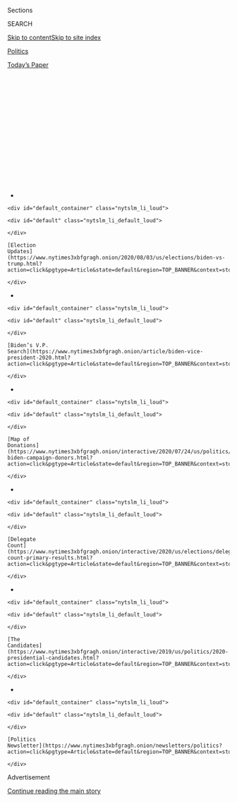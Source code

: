 <div id="app">

<div>

<div>

<div>

<div class="NYTAppHideMasthead css-1q2w90k e1suatyy0">

<div class="section css-ui9rw0 e1suatyy2">

<div class="css-eph4ug er09x8g0">

<div class="css-6n7j50">

</div>

<span class="css-1dv1kvn">Sections</span>

<div class="css-10488qs">

<span class="css-1dv1kvn">SEARCH</span>

</div>

[Skip to content](#site-content)[Skip to site
index](#site-index)

</div>

<div id="masthead-section-label" class="css-1wr3we4 eaxe0e00">

[Politics](https://www.nytimes3xbfgragh.onion/section/politics)

</div>

<div class="css-10698na e1huz5gh0">

</div>

</div>

<div id="masthead-bar-one" class="section hasLinks css-15hmgas e1csuq9d3">

<div class="css-uqyvli e1csuq9d0">

</div>

<div class="css-1uqjmks e1csuq9d1">

</div>

<div class="css-9e9ivx">

[](https://myaccount.nytimes3xbfgragh.onion/auth/login?response_type=cookie&client_id=vi)

</div>

<div class="css-1bvtpon e1csuq9d2">

[Today’s
Paper](https://www.nytimes3xbfgragh.onion/section/todayspaper)

</div>

</div>

</div>

</div>

<div data-aria-hidden="false">

<div id="site-content" data-role="main">

<div>

<div class="css-1aor85t" style="opacity:0.000000001;z-index:-1;visibility:hidden">

<div class="css-1hqnpie">

<div class="css-epjblv">

<span class="css-17xtcya">[Politics](/section/politics)</span><span class="css-x15j1o">|</span><span class="css-fwqvlz">Trump
Replaces Brad Parscale as Campaign Manager, Elevating Bill
Stepien</span>

</div>

<div class="css-k008qs">

<div class="css-1iwv8en">

<span class="css-18z7m18"></span>

<div>

</div>

</div>

<span class="css-1n6z4y">https://nyti.ms/2WqNWMp</span>

<div class="css-1705lsu">

<div class="css-4xjgmj">

<div class="css-4skfbu" data-role="toolbar" data-aria-label="Social Media Share buttons, Save button, and Comments Panel with current comment count" data-testid="share-tools">

  - 
  - 
  - 
  - 
    
    <div class="css-6n7j50">
    
    </div>

  - 
  - 

</div>

</div>

</div>

</div>

</div>

</div>

<div id="NYT_TOP_BANNER_REGION" class="css-13pd83m">

<div>

<div id="styln-elections-notifications-menu" class="section interactive-content interactive-size-medium css-1edisqu">

<div class="css-17ih8de interactive-body">

<div class="nytslm_innerContainer" data-aria-live="polite">

<div class="nytslm_title">

</div>

  - 
    
    <div id="default_container" class="nytslm_li_loud">
    
    <div id="default" class="nytslm_li_default_loud">
    
    </div>
    
    [Election
    Updates](https://www.nytimes3xbfgragh.onion/2020/08/03/us/elections/biden-vs-trump.html?action=click&pgtype=Article&state=default&region=TOP_BANNER&context=storylines_menu)
    
    </div>

  - 
    
    <div id="default_container" class="nytslm_li_loud">
    
    <div id="default" class="nytslm_li_default_loud">
    
    </div>
    
    [Biden’s V.P.
    Search](https://www.nytimes3xbfgragh.onion/article/biden-vice-president-2020.html?action=click&pgtype=Article&state=default&region=TOP_BANNER&context=storylines_menu)
    
    </div>

  - 
    
    <div id="default_container" class="nytslm_li_loud">
    
    <div id="default" class="nytslm_li_default_loud">
    
    </div>
    
    [Map of
    Donations](https://www.nytimes3xbfgragh.onion/interactive/2020/07/24/us/politics/trump-biden-campaign-donors.html?action=click&pgtype=Article&state=default&region=TOP_BANNER&context=storylines_menu)
    
    </div>

  - 
    
    <div id="default_container" class="nytslm_li_loud">
    
    <div id="default" class="nytslm_li_default_loud">
    
    </div>
    
    [Delegate
    Count](https://www.nytimes3xbfgragh.onion/interactive/2020/us/elections/delegate-count-primary-results.html?action=click&pgtype=Article&state=default&region=TOP_BANNER&context=storylines_menu)
    
    </div>

  - 
    
    <div id="default_container" class="nytslm_li_loud">
    
    <div id="default" class="nytslm_li_default_loud">
    
    </div>
    
    [The
    Candidates](https://www.nytimes3xbfgragh.onion/interactive/2019/us/politics/2020-presidential-candidates.html?action=click&pgtype=Article&state=default&region=TOP_BANNER&context=storylines_menu)
    
    </div>

  - 
    
    <div id="default_container" class="nytslm_li_loud">
    
    <div id="default" class="nytslm_li_default_loud">
    
    </div>
    
    [Politics
    Newsletter](https://www.nytimes3xbfgragh.onion/newsletters/politics?action=click&pgtype=Article&state=default&region=TOP_BANNER&context=storylines_menu)
    
    </div>

</div>

</div>

</div>

</div>

</div>

<div id="top-wrapper" class="css-1sy8kpn">

<div id="top-slug" class="css-l9onyx">

Advertisement

</div>

[Continue reading the main
story](#after-top)

<div class="ad top-wrapper" style="text-align:center;height:100%;display:block;min-height:250px">

<div id="top" class="place-ad" data-position="top" data-size-key="top">

</div>

</div>

<div id="after-top">

</div>

</div>

<div>

<div id="sponsor-wrapper" class="css-1hyfx7x">

<div id="sponsor-slug" class="css-19vbshk">

Supported by

</div>

[Continue reading the main
story](#after-sponsor)

<div id="sponsor" class="ad sponsor-wrapper" style="text-align:center;height:100%;display:block">

</div>

<div id="after-sponsor">

</div>

</div>

<div class="css-186x18t">

</div>

<div class="css-1vkm6nb ehdk2mb0">

# Trump Replaces Brad Parscale as Campaign Manager, Elevating Bill Stepien

</div>

The replacement of Mr. Parscale with Mr. Stepien, who had served as
deputy campaign manager, comes as the president has struggled in public
and private polling.

<div class="css-79elbk" data-testid="photoviewer-wrapper">

<div class="css-z3e15g" data-testid="photoviewer-wrapper-hidden">

</div>

<div class="css-1a48zt4 ehw59r15" data-testid="photoviewer-children">

![<span class="css-16f3y1r e13ogyst0" data-aria-hidden="true">As
campaign manager for President Trump, Brad Parscale faced intense
scrutiny and news coverage over the money his operation was
making. </span><span class="css-cnj6d5 e1z0qqy90" itemprop="copyrightHolder"><span class="css-1ly73wi e1tej78p0">Credit...</span><span><span>Evan
Vucci/Associated
Press</span></span></span>](https://static01.graylady3jvrrxbe.onion/images/2020/07/15/us/politics/15trump-parscale/merlin_173815521_3ceac03b-3a07-49e1-abb5-bf910ca20a06-articleLarge.jpg?quality=75&auto=webp&disable=upscale)

</div>

</div>

<div class="css-18e8msd">

<div class="css-vp77d3 epjyd6m0">

<div class="css-hus3qt ey68jwv0" data-aria-hidden="true">

[![Maggie
Haberman](https://static01.graylady3jvrrxbe.onion/images/2018/07/12/multimedia/author-maggie-haberman/author-maggie-haberman-thumbLarge.png
"Maggie Haberman")](https://www.nytimes3xbfgragh.onion/by/maggie-haberman)

</div>

<div class="css-1baulvz">

By [<span class="css-1baulvz last-byline" itemprop="name">Maggie
Haberman</span>](https://www.nytimes3xbfgragh.onion/by/maggie-haberman)

</div>

</div>

  - 
    
    <div class="css-ld3wwf e16638kd2">
    
    July 15,
    2020
    
    </div>

  - 
    
    <div class="css-4xjgmj">
    
    <div class="css-d8bdto" data-role="toolbar" data-aria-label="Social Media Share buttons, Save button, and Comments Panel with current comment count" data-testid="share-tools">
    
      - 
      - 
      - 
      - 
        
        <div class="css-6n7j50">
        
        </div>
    
      - 
      - 
    
    </div>
    
    </div>

</div>

</div>

<div class="section meteredContent css-1r7ky0e" name="articleBody" itemprop="articleBody">

<div class="css-1fanzo5 StoryBodyCompanionColumn">

<div class="css-53u6y8">

[President
Trump](https://www.nytimes3xbfgragh.onion/interactive/2020/us/elections/donald-trump.html)
on Wednesday shook up his re-election team with less than four months
until November’s vote, replacing his campaign manager, Brad Parscale, in
an acknowledgment of the president’s [diminished
standing](https://www.nytimes3xbfgragh.onion/2020/06/25/upshot/poll-2020-biden-battlegrounds.html)
in nearly all public and private polling since the spring.

Mr. Parscale, who was named campaign manager unusually early, in
February 2018, will step out of the job and [Bill
Stepien](https://www.nytimes3xbfgragh.onion/article/bill-stepien.html),
currently the deputy campaign manager and a veteran political operative,
will take over. Mr. Parscale will stay on with the campaign, becoming a
senior adviser for data and digital operations.

The move comes as Mr. Trump’s advantages as an incumbent president have
eroded in the face of a pandemic that has killed over [137,000
Americans](https://www.nytimes3xbfgragh.onion/interactive/2020/us/coronavirus-us-cases.html)
and battered the nation’s economy — once Mr. Trump’s most powerful
argument for re-election. The president has been heavily criticized for
[his handling of the
coronavirus](https://www.nytimes3xbfgragh.onion/2020/04/11/us/politics/coronavirus-trump-response.html)
and the halting federal response to it, and Mr. Trump’s own public
comments have deepened the hole in which he finds himself in national
and battleground state polling.

[Several new
polls](https://www.nytimes3xbfgragh.onion/2020/07/15/us/elections/biden-vs-trump.html)released
Wednesday showed Mr. Trump trailing the presumptive Democratic nominee,
[Joseph R. Biden
Jr.](https://www.nytimes3xbfgragh.onion/interactive/2020/us/elections/joe-biden.html),
by double digits, and in one of them, 62 percent of respondents said
they believed Mr. Trump was “hurting rather than helping” efforts to
combat the pandemic.

</div>

</div>

<div class="css-1fanzo5 StoryBodyCompanionColumn">

<div class="css-53u6y8">

“I am pleased to announce that Bill Stepien has been promoted to the
role of Trump campaign manager,” Mr. Trump said in a statement. “Brad
Parscale, who has been with me for a very long time and has led our
tremendous digital and data strategies, will remain in that role, while
being a senior adviser to the campaign. Both were heavily involved in
our historic 2016 win, and I look forward to having a big and very
important second win
together.”

<div id="NYT_MAIN_CONTENT_1_REGION" class="css-9tf9ac">

<div>

<div id="styln-nfldraft-updates-block" class="section interactive-content interactive-size-medium css-1ftcdic">

<div class="css-17ih8de interactive-body">

<div id="styln-briefing-block" data-asset-id="">

<div class="briefing-block-header-section">

# [Latest Updates: 2020 Election](https://www.nytimes3xbfgragh.onion/2020/08/03/us/elections/biden-vs-trump.html?action=click&pgtype=Article&state=default&region=MAIN_CONTENT_1&context=storylines_live_updates)

<div class="briefing-block-ts">

Updated 2020-08-04T01:23:51.312Z

</div>

</div>

  - [Trump assails mail-in voting anew, citing delays in declaring a
    winner in a New York congressional
    primary.](https://www.nytimes3xbfgragh.onion/2020/08/03/us/elections/biden-vs-trump.html?action=click&pgtype=Article&state=default&region=MAIN_CONTENT_1&context=storylines_live_updates#link-6494b448)
  - [Obama issues his first slate of 2020
    endorsements.](https://www.nytimes3xbfgragh.onion/2020/08/03/us/elections/biden-vs-trump.html?action=click&pgtype=Article&state=default&region=MAIN_CONTENT_1&context=storylines_live_updates#link-3de249e6)
  - [In a big shift, Trump is now encouraging mask-wearing in campaign
    emails.](https://www.nytimes3xbfgragh.onion/2020/08/03/us/elections/biden-vs-trump.html?action=click&pgtype=Article&state=default&region=MAIN_CONTENT_1&context=storylines_live_updates#link-54e34d20)

<div class="briefing-block-footer">

<div class="briefing-block-footer-meta">

[See more
updates](https://www.nytimes3xbfgragh.onion/2020/08/03/us/elections/biden-vs-trump.html?action=click&pgtype=Article&state=default&region=MAIN_CONTENT_1&context=storylines_live_updates)

</div>

</div>

</div>

</div>

</div>

</div>

</div>

Mr. Trump is often described as his own campaign manager, and his
political operation, which is overseen by Jared Kushner, his son-in-law
and a senior White House adviser, has been tailored to his desires.

In recent weeks, as the Trump team has tried to regain its footing, Mr.
Trump brought back Jason Miller, a communications and political
strategist who was a key figure on his 2016 campaign. The president also
elevated Mr. Stepien, who had been a top adviser, to deputy campaign
manager in May, giving him a more expansive role in operations. Mr.
Stepien maintains a low profile, which Mr. Trump prefers, and something
Mr. Parscale did not do.

Mr. Miller and Mr. Stepien have been working closely with another 2016
veteran, Hope Hicks, a senior adviser to Mr. Trump in the White House
who handles his schedule. Another veteran of 2016 whom Mr. Trump likes,
Susie Wiles, a Florida-based Republican operative, was recently brought
back to the campaign.

A person familiar with the planning said there might still be another
addition to the team, such as a campaign chairman.

</div>

</div>

<div class="css-1fanzo5 StoryBodyCompanionColumn">

<div class="css-53u6y8">

Mr. Kushner, in a brief interview, described both Mr. Parscale and Mr.
Stepien — both of whom he hired — as key pieces of the 2016 campaign as
well as the current one. Mr. Parscale was a digital adviser in 2016. Mr.
Stepien, who had been a top political adviser to Gov. Chris Christie of
New Jersey, joined as the Trump campaign’s national field director in
August 2016.

That year, Mr. Trump cycled through several leadership teams, starting
with Roger J. Stone Jr. and then Corey Lewandowski and Paul Manafort.
The final shake-up came in August 2016, when Kellyanne Conway became the
campaign manager and Stephen K. Bannon [became the campaign chief
executive](https://www.nytimes3xbfgragh.onion/2016/08/18/us/politics/donald-trump-stephen-bannon-paul-manafort.html).

Throughout the 2020 re-election effort, Mr. Kushner has served as the de
facto campaign manager, according to several people involved in the
effort. He was a key figure in replacing Mr. Parscale.

Mr. Parscale is closely connected to various aspects of the campaign
that he built along with the Republican National Committee. Among the
campaign components that Mr. Parscale set up was the digital
fund-raising apparatus, which gave the president a cushion over the last
few months, when in-person, high-dollar events were impossible to hold
because of the virus.

But for over a year, Mr. Parscale has been the focus of intense scrutiny
and news coverage about his operation and whether he was making an
outsize amount of money from the campaign. Those articles have focused
attention on his purchases of property and cars in Florida, where he
lives, and became a source of irritation for the president, who saw them
as a distraction.

Mr. Parscale was also visible in ways that campaign managers typically
aren’t, appearing in a campaign ad and having his name listed on
fund-raising events.

The president at times berated Mr. Parscale over real and perceived
transgressions, sometimes screaming at him and once threatening to sue
him.

</div>

</div>

<div class="css-1fanzo5 StoryBodyCompanionColumn">

<div class="css-53u6y8">

Mr. Parscale, who was handpicked by Mr. Kushner and who is close to the
Trump family, lasted longer in the job than most of the people who led
various iterations of Mr. Trump’s 2016 campaign. And campaign aides
emphasized that Mr. Parscale was being asked to stay on, unlike others
who have been let go from the Trump orbit.

Mr. Biden’s campaign seized on the Trump team’s move. “Almost 140,000
Americans have lost their lives and millions more have lost their jobs
because of Donald Trump’s failed leadership,” Andrew Bates, a campaign
spokesman, said in a statement. “The Trump campaign’s game of musical
chairs won’t fix this.”

But Mr. Parscale has no background in politics, and he suffered
something of a mortal wound in the role three weeks ago when a
much-hyped rally in Tulsa, Okla., to “reboot” Mr. Trump’s campaign [was
sparsely
attended](https://www.nytimes3xbfgragh.onion/2020/06/20/us/politics/tulsa-trump-rally.html).
After Mr. Parscale boasted of nearly one million ticket requests, just
over 6,000 people attended the June 20 event, an embarrassment that Mr.
Trump could not let go of.

The campaign changes had been settled on over the last two days and were
set to be announced on Thursday morning at a 10 a.m. staff meeting, but
word of the moves began reaching reporters on Wednesday evening. Mr.
Parscale was said to have been caught by surprise, and learned of them
only a short time before they became public.

Other senior staff members were also caught by
surprise.

</div>

</div>

<div>

</div>

</div>

<div>

</div>

<div>

</div>

<div id="NYT_BELOW_MAIN_CONTENT_REGION">

<div>

<div id="STLYN_guide_v1_STYLN_guide_a" class="section css-l08pwh interactive-content interactive-size-medium">

<div class="css-17ih8de interactive-body">

<div class="g-story g-freebird g-max-limit" data-preview-slug="styln-scroll-guide">

</div>

<div id="g-electionguide-id" class="g-electionguide">

<div class="g-electionguide-container">

<div class="g-electionguide-wrapper">

<div class="g-electionguide-logo">

</div>

# Our 2020 Election Guide

Updated Aug. 3, 2020

  - 
    
    -----
    
    ## The Latest
    
      - President Trump again assails mail-in voting, [claiming without
        evidence that the process is plagued by
        fraud](https://www.nytimes3xbfgragh.onion/2020/08/03/us/politics/trump-mail-in-voting.html?action=click&pgtype=Article&state=default&region=BELOW_MAIN_CONTENT&context=storylines_guide).

  - 
    
    -----
    
    ## Biden’s V.P. Search
    
      - [Here are 13
        women](https://www.nytimes3xbfgragh.onion/article/biden-vice-president-2020.html?action=click&pgtype=Article&state=default&region=BELOW_MAIN_CONTENT&context=storylines_guide)
        who have been under consideration to be Joe Biden’s running
        mate, and why each might be chosen — and might not be.

  - 
    
    -----
    
    ## Keep Up With Our Coverage
    
      - Get an
        [email](https://www.nytimes3xbfgragh.onion/newsletters/politics?action=click&pgtype=Article&state=default&region=BELOW_MAIN_CONTENT&context=storylines_guide)
        recapping the day’s news
    
    <!-- end list -->
    
      - Download our mobile app on
        [iOS](https://apps.apple.com/us/app/nytimes/id284862083?ls=1&mat_click_id=5c79ae7455014fd1bd66b5610c05b8f2-20191112-16948&referrer=mat_click_id%3D5c79ae7455014fd1bd66b5610c05b8f2-20191112-16948%26link_click_id%3D722930677036718082)
        and
        [Android](http://a.localytics.com/android?id=com.nytimes.android&referrer=utm_source%3Dother_nyt_mobile_web%26utm_medium%3DWeb%2520page%26utm_term%3DGeneral%2520Mobile%2520Page%26utm_campaign%3DNYT%2520Mobile%2520General%2520Page)
        and turn on Breaking News and Politics alerts

</div>

</div>

</div>

</div>

</div>

</div>

</div>

<div>

</div>

<div>

<div id="bottom-wrapper" class="css-1ede5it">

<div id="bottom-slug" class="css-l9onyx">

Advertisement

</div>

[Continue reading the main
story](#after-bottom)

<div id="bottom" class="ad bottom-wrapper" style="text-align:center;height:100%;display:block;min-height:90px">

</div>

<div id="after-bottom">

</div>

</div>

</div>

</div>

</div>

## Site Index

<div>

</div>

## Site Information Navigation

  - [© <span>2020</span> <span>The New York Times
    Company</span>](https://help.nytimes3xbfgragh.onion/hc/en-us/articles/115014792127-Copyright-notice)

<!-- end list -->

  - [NYTCo](https://www.nytco.com/)
  - [Contact
    Us](https://help.nytimes3xbfgragh.onion/hc/en-us/articles/115015385887-Contact-Us)
  - [Work with us](https://www.nytco.com/careers/)
  - [Advertise](https://nytmediakit.com/)
  - [T Brand Studio](http://www.tbrandstudio.com/)
  - [Your Ad
    Choices](https://www.nytimes3xbfgragh.onion/privacy/cookie-policy#how-do-i-manage-trackers)
  - [Privacy](https://www.nytimes3xbfgragh.onion/privacy)
  - [Terms of
    Service](https://help.nytimes3xbfgragh.onion/hc/en-us/articles/115014893428-Terms-of-service)
  - [Terms of
    Sale](https://help.nytimes3xbfgragh.onion/hc/en-us/articles/115014893968-Terms-of-sale)
  - [Site
    Map](https://spiderbites.nytimes3xbfgragh.onion)
  - [Help](https://help.nytimes3xbfgragh.onion/hc/en-us)
  - [Subscriptions](https://www.nytimes3xbfgragh.onion/subscription?campaignId=37WXW)

</div>

</div>

</div>

</div>
